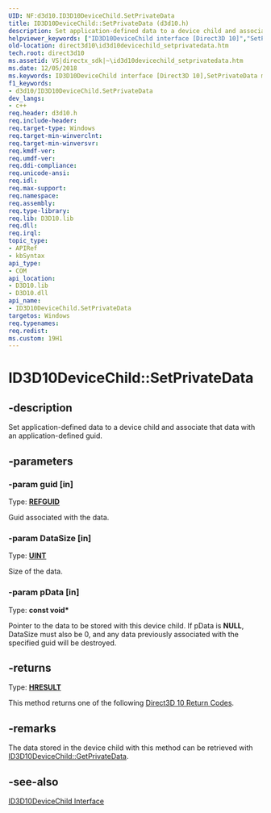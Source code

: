 ```yaml
---
UID: NF:d3d10.ID3D10DeviceChild.SetPrivateData
title: ID3D10DeviceChild::SetPrivateData (d3d10.h)
description: Set application-defined data to a device child and associate that data with an application-defined guid.helpviewer_keywords: ["ID3D10DeviceChild interface [Direct3D 10]","SetPrivateData method","ID3D10DeviceChild.SetPrivateData","ID3D10DeviceChild::SetPrivateData","SetPrivateData","SetPrivateData method [Direct3D 10]","SetPrivateData method [Direct3D 10]","ID3D10DeviceChild interface","b8fdde8d-dc47-4ec2-997e-b42841dc5441","d3d10/ID3D10DeviceChild::SetPrivateData","direct3d10.id3d10devicechild_setprivatedata"]
old-location: direct3d10\id3d10devicechild_setprivatedata.htm
tech.root: direct3d10
ms.assetid: VS|directx_sdk|~\id3d10devicechild_setprivatedata.htm
ms.date: 12/05/2018
ms.keywords: ID3D10DeviceChild interface [Direct3D 10],SetPrivateData method, ID3D10DeviceChild.SetPrivateData, ID3D10DeviceChild::SetPrivateData, SetPrivateData, SetPrivateData method [Direct3D 10], SetPrivateData method [Direct3D 10],ID3D10DeviceChild interface, b8fdde8d-dc47-4ec2-997e-b42841dc5441, d3d10/ID3D10DeviceChild::SetPrivateData, direct3d10.id3d10devicechild_setprivatedata
f1_keywords:
- d3d10/ID3D10DeviceChild.SetPrivateData
dev_langs:
- c++
req.header: d3d10.h
req.include-header: 
req.target-type: Windows
req.target-min-winverclnt: 
req.target-min-winversvr: 
req.kmdf-ver: 
req.umdf-ver: 
req.ddi-compliance: 
req.unicode-ansi: 
req.idl: 
req.max-support: 
req.namespace: 
req.assembly: 
req.type-library: 
req.lib: D3D10.lib
req.dll: 
req.irql: 
topic_type:
- APIRef
- kbSyntax
api_type:
- COM
api_location:
- D3D10.lib
- D3D10.dll
api_name:
- ID3D10DeviceChild.SetPrivateData
targetos: Windows
req.typenames: 
req.redist: 
ms.custom: 19H1
---
```


# ID3D10DeviceChild::SetPrivateData


## -description


Set application-defined data to a device child and associate that data with an application-defined guid.


## -parameters




### -param guid [in]

Type: <b><a href="https://docs.microsoft.com/openspecs/windows_protocols/ms-oaut/6e7d7108-c213-40bc-8294-ac13fe68fd50">REFGUID</a></b>

Guid associated with the data.


### -param DataSize [in]

Type: <b><a href="https://docs.microsoft.com/windows/desktop/WinProg/windows-data-types">UINT</a></b>

Size of the data.


### -param pData [in]

Type: <b>const void*</b>

Pointer to the data to be stored with this device child. If pData is <b>NULL</b>, DataSize must also be 0, and any data previously associated with the specified guid will be destroyed.


## -returns



Type: <b><a href="/windows/win32/com/structure-of-com-error-codes">HRESULT</a></b>

This method returns one of the following <a href="https://docs.microsoft.com/windows/desktop/direct3d10/d3d10-graphics-reference-returnvalues">Direct3D 10 Return Codes</a>.




## -remarks



The data stored in the device child with this method can be retrieved with <a href="https://docs.microsoft.com/windows/desktop/api/d3d10/nf-d3d10-id3d10devicechild-getprivatedata">ID3D10DeviceChild::GetPrivateData</a>.




## -see-also




<a href="https://docs.microsoft.com/windows/desktop/api/d3d10/nn-d3d10-id3d10devicechild">ID3D10DeviceChild Interface</a>
 

 

